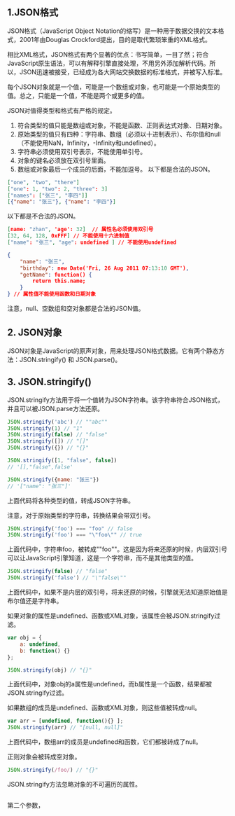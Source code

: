 ## 1.JSON格式

JSON格式（JavaScript Object Notation的缩写）是一种用于数据交换的文本格式，2001年由Douglas Crockford提出，目的是取代繁琐笨重的XML格式。

相比XML格式，JSON格式有两个显著的优点：书写简单，一目了然；符合JavaScript原生语法，可以有解释引擎直接处理，不用另外添加解析代码。所以，JSON迅速被接受，已经成为各大网站交换数据的标准格式，并被写入标准。

每个JSON对象就是一个值，可能是一个数组或对象，也可能是一个原始类型的值。总之，只能是一个值，不能是两个或更多的值。

JSON对值得类型和格式有严格的规定。

1. 符合类型的值只能是数组或对象，不能是函数、正则表达式对象、日期对象。
2. 原始类型的值只有四种：字符串、数组（必须以十进制表示）、布尔值和null（不能使用NaN，Infinity，-Infinity和undefined）。
3. 字符串必须使用双引号表示，不能使用单引号。
4. 对象的键名必须放在双引号里面。
5. 数组或对象最后一个成员的后面，不能加逗号。
以下都是合法的JSON。
```json
["one", "two", "there"]
["one": 1, "two": 2, "three": 3]
["names": ["张三", "李四"]]
[{"name": "张三"}, {"name": "李四"}]
```
以下都是不合法的JSON。
```json
[name: "zhan", 'age': 32]  // 属性名必须使用双引号
[32, 64, 128, 0xFFF] // 不能使用十六进制值
["name": "张三", "age": undefined ] // 不能使用undefined

{
    "name": "张三",
    "birthday": new Date('Fri, 26 Aug 2011 07:13:10 GMT'),
    "getName": function() {
        return this.name;
    }
} // 属性值不能使用函数和日期对象
```
注意，null、空数组和空对象都是合法的JSON值。

## 2. JSON对象
JSON对象是JavaScript的原声对象，用来处理JSON格式数据。它有两个静态方法：JSON.stringify() 和 JSON.parse()。

## 3. JSON.stringify()
JSON.stringify方法用于将一个值转为JSON字符串。该字符串符合JSON格式，并且可以被JSON.parse方法还原。
```js
JSON.stringify('abc') // ""abc""
JSON.stringify(1) // "1"
JSON.stringify(false) // "false"
JSON.stringify([]) // "[]"
JSON.stringify({}) // "{}"

JSON.stringify([1, "false", false])
// '[],"false",false'

JSON.stringify({name: "张三"})
// '["name": "张三"]'
```
上面代码将各种类型的值，转成JSON字符串。

注意，对于原始类型的字符串，转换结果会带双引号。

```js
JSON.stringify('foo') === "foo" // false
JSON.stringify('foo') === "\"foo\"" // true
```
上面代码中，字符串foo，被转成"\"foo\""。这是因为将来还原的时候，内层双引号可以让JavaScript引擎知道，这是一个字符串，而不是其他类型的值。
```js
JSON.stringify(false) // "false"
JSON.stringify('false') // "\"false\""
```
上面代码中，如果不是内层的双引号，将来还原的时候，引擎就无法知道原始值是布尔值还是字符串。

如果对象的属性是undefined、函数或XML对象，该属性会被JSON.stringify过滤。

```js
var obj = {
    a: undefined,
    b: function() {}
};

JSON.stringify(obj) // "{}"
```
上面代码中，对象obj的a属性是undefined，而b属性是一个函数，结果都被JSON.stringify过滤。

如果数组的成员是undefined、函数或XML对象，则这些值被转成null。
```js
var arr = [undefined, function(){} ];
JSON.stringify(arr) // "[null, null]"
```
上面代码中，数组arr的成员是undefined和函数，它们都被转成了null。

正则对象会被转成空对象。
```js
JSON.stringify(/foo/) // "{}"
```

JSON.stringify方法忽略对象的不可遍历的属性。
```js

```

第二个参数，


